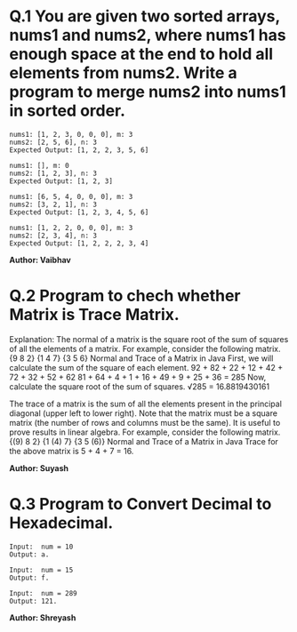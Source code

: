 # Q.1 You are given two sorted arrays, nums1 and nums2, where nums1 has enough space at the end to hold all elements from nums2. Write a program to merge nums2 into nums1 in sorted order.
```
nums1: [1, 2, 3, 0, 0, 0], m: 3
nums2: [2, 5, 6], n: 3
Expected Output: [1, 2, 2, 3, 5, 6]

nums1: [], m: 0
nums2: [1, 2, 3], n: 3
Expected Output: [1, 2, 3]

nums1: [6, 5, 4, 0, 0, 0], m: 3
nums2: [3, 2, 1], n: 3
Expected Output: [1, 2, 3, 4, 5, 6]

nums1: [1, 2, 2, 0, 0, 0], m: 3
nums2: [2, 3, 4], n: 3
Expected Output: [1, 2, 2, 2, 3, 4]
```
**Author: Vaibhav**

# Q.2 Program to chech whether Matrix is Trace Matrix.
Explanation:
The normal of a matrix is the square root of the sum of squares of all the elements of a matrix. For example, consider the following matrix.
        {9  8  2}
        {1  4  7}
        {3  5  6}
Normal and Trace of a Matrix in Java
First, we will calculate the sum of the square of each element.
92 + 82 + 22 + 12 + 42 + 72 + 32 + 52 + 62
81 + 64 + 4 + 1 + 16 + 49 + 9 + 25 + 36 = 285
Now, calculate the square root of the sum of squares.
√285 = 16.8819430161

The trace of a matrix is the sum of all the elements present in the principal diagonal (upper left to lower right). Note that the matrix must be a square matrix (the number of rows and columns must be the same). It is useful to prove results in linear algebra. For example, consider the following matrix.
        {(9)  8   2}
        {1   (4)  7}
        {3    5  (6)}
Normal and Trace of a Matrix in Java
Trace for the above matrix is 5 + 4 + 7 = 16.

**Author: Suyash**

# Q.3 Program to Convert Decimal to Hexadecimal.
``` 
Input:  num = 10
Output: a.

Input:  num = 15
Output: f.

Input:  num = 289
Output: 121.
```

**Author: Shreyash**



